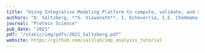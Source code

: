 ```yaml
---
title: "Using Integrative Modeling Platform to compute, validate, and archive a model of a protein complex structure"
authors: "D. Saltzberg, **S. Viswanath**, I. Echeverria, I.E. Chemmama, B. Webb, A. Sali"
journal: "Protein Science"
pub_date: "2021"
pdf: "/static/img/pdfs/2021_Saltzberg.pdf" 
website: https://github.com/salilab/imp_analysis_tutorial
---
```

